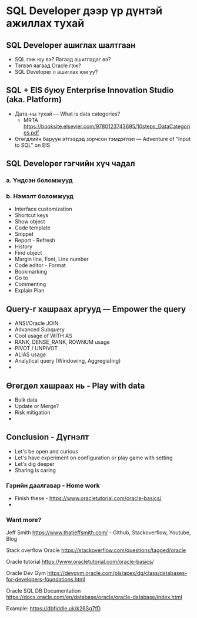 # SQL Developer дээр үр дүнтэй ажиллах тухай

## SQL Developer ашиглах шалтгаан
  * SQL гэж юу вэ? Яагаад ашигладаг вэ?
  * Тэгвэл яагаад Oracle гэж?
  * SQL Developer л ашиглах юм уу?

## SQL + EIS буюу Enterprise Innovation Studio (aka. Platform)
* Дата-ны тухай — What is data categories?
  * MRTA https://booksite.elsevier.com/9780123743695/10steps_DataCategories.pdf
* Өгөгдлийн баруун этгээдэд зорчсон тэмдэглэл — Adventure of "Input to SQL" on EIS

## SQL Developer гэгчийн хүч чадал
  ### a. Үндсэн боломжууд
  ### b. Нэмэлт боломжууд
* Interface customization
* Shortcut keys
* Show object
* Code template
* Snippet
* Report - Refresh
* History
* Find object
* Margin line, Font, Line number
* Code editor - Format
* Bookmarking
* Go to
* Commenting
* Explain Plan

## Query-г хашраах аргууд — Empower the query
  * ANSI/Oracle JOIN 
  * Advanced Subquery
  * Cool usage of WITH AS
  * RANK, DENSE_RANK, ROWNUM usage
  * PIVOT / UNPIVOT
  * ALIAS usage
  * Analytical query (Windowing, Aggregiating)
  * 


## Өгөгдөл хашраах нь - Play with data

  * Bulk data
  * Update or Merge?
  * Risk mitigation
  * 

  

## Conclusion - Дүгнэлт
* Let's be open and curious
* Let's have experiment on configuration or play game with setting
* Let's dig deeper
* Sharing is caring


### Гэрийн даалгавар - Home work
 * Finish these - https://www.oracletutorial.com/oracle-basics/
 * 

### Want more?
  Jeff Smith
  https://www.thatjeffsmith.com/ - Github, Stackoverflow, Youtube, Blog
  
  Stack overflow Oracle
  https://stackoverflow.com/questions/tagged/oracle
  
  Oracle tutorial
  https://www.oracletutorial.com/oracle-basics/
  
  Oracle Dev Gym
  https://devgym.oracle.com/pls/apex/dg/class/databases-for-developers-foundations.html
  
  Oracle SQL DB Documentation
  https://docs.oracle.com/en/database/oracle/oracle-database/index.html
  
  
  Example: https://dbfiddle.uk/k26Sg7fD
